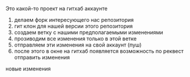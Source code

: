 Это какой-то проект на гитхаб аккаунте

1. делаем форк интересующего нас репозитория
2. гит клон для нашей версии этого репозитория
3. создаем ветку с нашими предполагаемыми изменениями
4. прозиводим все изменения только в этой ветке
5. отправляем эти изменения на свой аккаунт (пуш)
6. после этого в окне на гитхаб появляется возможность по реквест отправить изменения

новые изменения